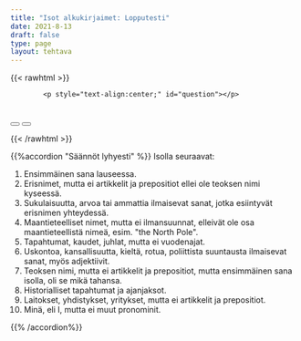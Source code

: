 ```yaml
---
title: "Isot alkukirjaimet: Lopputesti"
date: 2021-8-13
draft: false
type: page
layout: tehtava
---
```


<!-- raw html -->
{{< rawhtml >}}
<link rel="stylesheet" type="text/css" href="/css/monivalinta1.css"/>
<body>
<div id="quiz">

            <p style="text-align:center;" id="question"></p>
 <br>
            <div class="buttons">
            <button id="btn0"><span id="choice0"></span></button> 
            <button id="btn1"><span id="choice1"></span></button>
</div>
</div>

</body>

<script>

function Quiz(questions) {
  this.score = 0;
  this.questions = questions;
  this.questionIndex = 0;
}

Quiz.prototype.getQuestionIndex = function() {
  return this.questions[this.questionIndex];
}

Quiz.prototype.guess = function(answer) {
  if (this.getQuestionIndex().isCorrectAnswer(answer)) {
    this.score++;
  } else {
  displayFinalMessage();}

  this.questionIndex++;
}

Quiz.prototype.isEnded = function() {
  return this.questionIndex === this.questions.length;
}

function startOver() {
  location.reload(true);
}

function Question(text, choices, answer) {
  this.text = text;
  this.choices = choices;
  this.answer = answer;
}

Question.prototype.isCorrectAnswer = function(choice) {
  return this.answer === choice;
}

function populate() {
  if (quiz.isEnded()) {
    showScores();
  } else {
    // show question
    var element = document.getElementById("question");
    element.innerHTML = quiz.getQuestionIndex().text;

    // show options
    var choices = quiz.getQuestionIndex().choices;
    for (var i = 0; i < choices.length; i++) {
      var element = document.getElementById("choice" + i);
      element.innerHTML = choices[i];
      guess("btn" + i, choices[i]);
    }

    showProgress();
  }
}

function guess(id, guess) {
  var button = document.getElementById(id);
  button.onclick = function() {
    quiz.guess(guess);
    populate();
  }
}

function showProgress() {
  var currentQuestionNumber = quiz.questionIndex + 1;
  var element = document.getElementById("progress");
  element.innerHTML = "Question " + currentQuestionNumber + " of " + quiz.questions.length;
}

function showScores() {
  var gameOverHTML = "<h1>Aivan mahtavaa!!</h1>";
  gameOverHTML += "<br>Sait kaikki " + quiz.score + " kohtaa oikein!"
  var element = document.getElementById("quiz");
  element.innerHTML = gameOverHTML;
}

function displayFinalMessage() {
  $("#buttons").empty();
  $("#quiz").empty();
  $("#quiz").append('<div id="finalMessage">Oh dear!<br><br>Nyt meni väärin niin että heilahti.<br>Mutta ei se haittaa, kokeile uudestaan!</div>');
  $("#quiz").append('<button id="resetbutton">Takaisin alkuun</button>')
  document.getElementById("resetbutton").onclick = (startOver);
 }

// kysymykset tähän
var questions = [
  new Question("minä", ["i", "I",], "I"),
  new Question("joulu", ["christmas", "Christmas"], "Christmas"),
  new Question("tammikuu", ["january", "January"], "January"),
  new Question("kesä", ["summer", "Summer"], "summer"),
  new Question("sinä", ["you", "You"], "you"),
  new Question("new york", ["New york", "New York"], "New York"),
  new Question("grand canyon", ["the Grand canyon", "the Grand Canyon"], "the Grand Canyon"),
  new Question("suomi", ["finland", "Finland"], "Finland"),
  new Question("suomalainen", ["finnish", "Finnish"], "Finnish"),
  new Question("kapkaupunki", ["Cape town", "Cape Town"], "Cape Town"),
  new Question("uudenvuodenaatto", ["New Year's eve", "New Year's Eve"], "New Year's Eve"),
  new Question("setä roger", ["uncle Roger", "Uncle Roger"], "Uncle Roger"),
  new Question("täti jenny", ["aunt Jenny", "Aunt Jenny"], "Aunt Jenny"),
  new Question("minun tätini", ["my aunt", "my Aunt"], "my aunt"),
  new Question("prinssi harry", ["prince Harry", "Prince Harry"], "Prince Harry"),
  new Question("toinen maailmansota", ["World war II", "World War II"], "World War II"),
  new Question("juutalainen", ["jewish", "Jewish"], "Jewish"),
  new Question("kristitty", ["christian", "Christian"], "Christian"),
  new Question("muslimi", ["a muslim", "a Muslim"], "a Muslim"),
  new Question("oulun yliopisto", ["Oulu university", "Oulu University"], "Oulu University"),
  new Question("monte-criston kreivi", ["the Count of Monte Cristo", "The Count of Monte Cristo"], "The Count of Monte Cristo"),  
  new Question("yhdysvallat", ["the United States of America", "the United States Of America"], "the United States of America"),
];

$('.reset').click(startOver);

var quiz = new Quiz(questions);

populate();
</script>

{{< /rawhtml >}}



{{%accordion "Säännöt lyhyesti" %}}
Isolla seuraavat:
1. Ensimmäinen sana lauseessa.
2. Erisnimet, mutta ei artikkelit ja prepositiot ellei ole teoksen nimi kyseessä.
3. Sukulaisuutta, arvoa tai ammattia ilmaisevat sanat, jotka esiintyvät erisnimen yhteydessä.
4. Maantieteelliset nimet, mutta ei ilmansuunnat, elleivät ole osa maantieteellistä nimeä, esim. "the North Pole".
5. Tapahtumat, kaudet, juhlat, mutta ei vuodenajat.
6. Uskontoa, kansallisuutta, kieltä, rotua, poliittista suuntausta ilmaisevat sanat, myös adjektiivit.
7. Teoksen nimi, mutta ei artikkelit ja prepositiot, mutta ensimmäinen sana isolla, oli se mikä tahansa.
8. Historialliset tapahtumat ja ajanjaksot.
9. Laitokset, yhdistykset, yritykset, mutta ei artikkelit ja prepositiot.
10. Minä, eli I, mutta ei muut pronominit.

{{% /accordion%}}